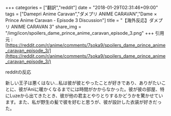 +++
categories = ["翻訳","reddit"]
date = "2018-01-29T02:31:46+09:00"
tags = ["Damepri Anime Caravan","ダメプリ ANIME CARAVAN","Dame × Prince Anime Caravan - Episode 3 Discussion"]
title = "【海外反応】ダメプリ ANIME CARAVAN 3"
share_img = "/img/icon/spoilers_dame_prince_anime_caravan_episode_3.png"
+++
引用元 : [https://reddit.com/r/anime/comments/7soka9/spoilers_dame_prince_anime_caravan_episode_3/](https://reddit.com/r/anime/comments/7soka9/spoilers_dame_prince_anime_caravan_episode_3/)



<p><span class="reddit-comment">redditの反応</span></p>新しい王子は悪くはない...私は彼が彼とやったことが好きであり、ありがたいことに、彼がAniに暖かくなるまでには時間がかからなかった。彼が彼の部屋、特にLuzeから出てきたとき、彼が他の君主とやりとりするかどうかを驚かせています。また、私が野生の髪で彼を好むと思うが、彼が設計した衣装が好きだった。
